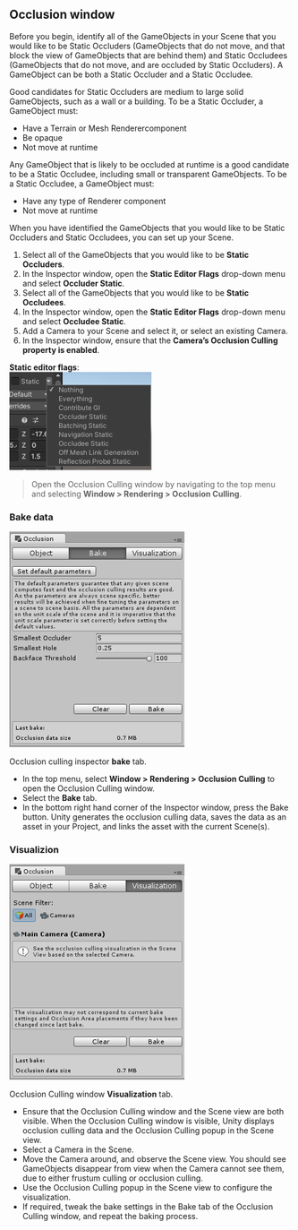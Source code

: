 ## Occlusion window


Before you begin, identify all of the GameObjects in your Scene that you would like to be Static Occluders (GameObjects that do not move, and that block the view of GameObjects that are behind them) and Static Occludees (GameObjects that do not move, and are occluded by Static Occluders). A GameObject can be both a Static Occluder and a Static Occludee.

Good candidates for Static Occluders are medium to large solid GameObjects, such as a wall or a building. To be a Static Occluder, a GameObject must:

- Have a Terrain or Mesh Renderercomponent
- Be opaque
- Not move at runtime

Any GameObject that is likely to be occluded at runtime is a good candidate to be a Static Occludee, including small or transparent GameObjects. To be a Static Occludee, a GameObject must:

- Have any type of Renderer component
- Not move at runtime

When you have identified the GameObjects that you would like to be Static Occluders and Static Occludees, you can set up your Scene.

1. Select all of the GameObjects that you would like to be **Static Occluders**.
2. In the Inspector window, open the **Static Editor Flags** drop-down menu and select **Occluder Static**.
3. Select all of the GameObjects that you would like to be **Static Occludees**.
4. In the Inspector window, open the **Static Editor Flags** drop-down menu and select **Occludee Static**.
5. Add a Camera to your Scene and select it, or select an existing Camera.
6. In the Inspector window, ensure that the **Camera’s Occlusion Culling property is enabled**.

**Static editor flags**: \
![](./static_editor+flag.png)


> Open the Occlusion Culling window by navigating to the top menu and selecting **Window > Rendering > Occlusion Culling**.

### Bake data
![](./OcclusionCullingInspectorBake.png)

Occlusion culling inspector **bake** tab. 
- In the top menu, select **Window > Rendering > Occlusion Culling** to open the Occlusion Culling window.
- Select the **Bake** tab.
- In the bottom right hand corner of the Inspector window, press the Bake button. Unity generates the occlusion culling data, saves the data as an asset in your Project, and links the asset with the current Scene(s).

### Visualizion
![](./OcclusionCullingInspectorVisualization.png)

Occlusion Culling window **Visualization** tab.
- Ensure that the Occlusion Culling window and the Scene view are both visible. When the Occlusion Culling window is visible, Unity displays occlusion culling data and the Occlusion Culling popup in the Scene view.
- Select a Camera in the Scene.
- Move the Camera around, and observe the Scene view. You should see GameObjects disappear from view when the Camera cannot see them, due to either frustum culling or occlusion culling.
- Use the Occlusion Culling popup in the Scene view to configure the visualization.
- If required, tweak the bake settings in the Bake tab of the Occlusion Culling window, and repeat the baking process.
